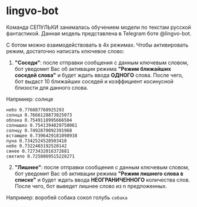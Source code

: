 # lingvo-bot

Команда СЕПУЛЬКИ занималась обучением модели по текстам русской фантастикой.
Данная модель представлена в Telegram боте @lingvo-bot.

С ботом можно взаимодействовать в 4х режимах. Чтобы активировать режим, достаточно написать ключевое слово:
  
  1. **"Соседи"**: после отправки сообщения с данным ключевым словом, бот уведомит Вас об активации режима **"Режим ближайших соседей слова"** и будет ждать ввода **ОДНОГО** слова. После чего, бот выдаст 10 ближайших соседей и коэффициент косинусной близости для данного слова.
  
Напрмиер: солнце
```
небо 0.776087760925293
солнца 0.7666128873825073
облака 0.7549118995666504
солнышко 0.7541394829750061
солнцу 0.7492870092391968
встающее 0.7396429181098938
луна 0.7342524528503418
небе 0.7322403192520142
синее 0.7273432016372681
светило 0.7258069515228271
```
  2. **"Лишнее"**: после отправки сообщения с данным ключевым словом, бот уведомит Вас об активации режима **"Режим лишнего слова в списке"** и будет ждать ввода **НЕОГРАНИЧЕННОГО** количества слов. После чего, бот выведет лишнее слово из n предложенных.

Например: воробей собака сокол голубь
```собака```
